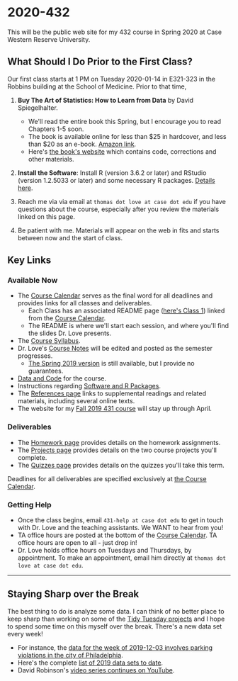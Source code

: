 # 2020-432

This will be the public web site for my 432 course in Spring 2020 at Case Western Reserve University. 

## What Should I Do Prior to the First Class?

Our first class starts at 1 PM on Tuesday 2020-01-14 in E321-323 in the Robbins building at the School of Medicine. Prior to that time,

1. **Buy The Art of Statistics: How to Learn from Data** by David Spiegelhalter. 
    - We'll read the entire book this Spring, but I encourage you to read Chapters 1-5 soon.
    - The book is available online for less than $25 in hardcover, and less than $20 as an e-book. [Amazon link](https://www.amazon.com/Art-Statistics-How-Learn-Data/dp/1541618513).
    - Here's [the book's website](https://dspiegel29.github.io/ArtofStatistics/) which contains code, corrections and other materials.

2. **Install the Software**: Install R (version 3.6.2 or later) and RStudio (version 1.2.5033 or later) and some necessary R packages. [Details here](https://github.com/THOMASELOVE/2020-432/blob/master/software.md).

3. Reach me via via email at `thomas dot love at case dot edu` if you have questions about the course, especially after you review the materials linked on this page.

4. Be patient with me. Materials will appear on the web in fits and starts between now and the start of class.

## Key Links

### Available Now

- The [Course Calendar](https://github.com/THOMASELOVE/2020-432/blob/master/calendar.md) serves as the final word for all deadlines and provides links for all classes and deliverables.
    - Each Class has an associated README page ([here's Class 1](https://github.com/THOMASELOVE/2020-432/tree/master/classes/class01)) linked from the [Course Calendar](https://github.com/THOMASELOVE/2020-432/blob/master/calendar.md). 
    - The README is where we'll start each session, and where you'll find the slides Dr. Love presents.
- The [Course Syllabus](https://thomaselove.github.io/2020-432-syllabus/). 
- Dr. Love's [Course Notes](https://thomaselove.github.io/2020-432-book/) will be edited and posted as the semester progresses. 
    - [The Spring 2019 version](https://thomaselove.github.io/2019-432-book/) is still available, but I provide no guarantees.
- [Data and Code](https://github.com/THOMASELOVE/432-data) for the course.
- Instructions regarding [Software and R Packages](https://github.com/THOMASELOVE/2020-432/blob/master/software.md).
- The [References page](https://github.com/THOMASELOVE/2020-432/tree/master/references) links to supplemental readings and related materials, including several online texts. 
- The website for my [Fall 2019 431 course](https://github.com/THOMASELOVE/2019-431) will stay up through April.

### Deliverables

- The [Homework page](https://github.com/THOMASELOVE/2020-432/tree/master/homework) provides details on the homework assignments.
- The [Projects page](https://github.com/THOMASELOVE/2020-432/tree/master/projects) provides details on the two course projects you'll complete. 
- The [Quizzes page](https://github.com/THOMASELOVE/2020-432/tree/master/quizzes) provides details on the quizzes you'll take this term. 

Deadlines for all deliverables are specified exclusively at [the Course Calendar](https://github.com/THOMASELOVE/432-2020/blob/master/calendar.md).

### Getting Help

- Once the class begins, email `431-help at case dot edu` to get in touch with Dr. Love and the teaching assistants. We WANT to hear from you!
- TA office hours are posted at the bottom of the [Course Calendar](https://github.com/THOMASELOVE/2020-432/blob/master/calendar.md). TA office hours are open to all - just drop in!
- Dr. Love holds office hours on Tuesdays and Thursdays, by appointment. To make an appointment, email him directly at `thomas dot love at case dot edu`.

------

## Staying Sharp over the Break

The best thing to do is analyze some data. I can think of no better place to keep sharp than working on some of the [Tidy Tuesday projects](https://thomasmock.netlify.com/post/tidytuesday-a-weekly-social-data-project-in-r/) and I hope to spend some time on this myself over the break. There's a new data set every week!

- For instance, the [data for the week of 2019-12-03 involves parking violations in the city of Philadelphia](https://github.com/rfordatascience/tidytuesday/tree/master/data/2019/2019-12-03).
- Here's the complete [list of 2019 data sets to date](https://github.com/rfordatascience/tidytuesday#2019).
- David Robinson's [video series continues on YouTube](https://www.youtube.com/user/safe4democracy/videos).

